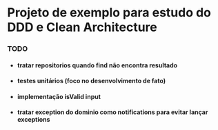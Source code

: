# Projeto de exemplo para estudo do DDD e Clean Architecture

### TODO

- #### tratar repositorios quando find não encontra resultado
- #### testes unitários (foco no desenvolvimento de fato)
- #### implementação isValid input
- #### tratar exception do dominio como notifications para evitar lançar exceptions
